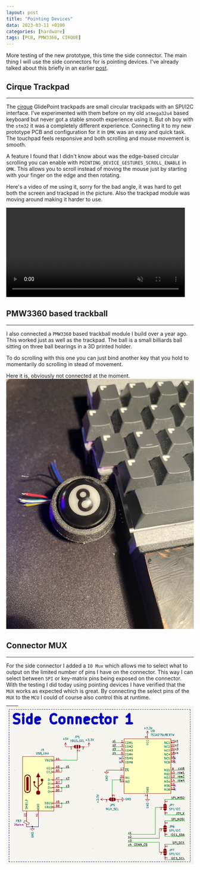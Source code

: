 ```yaml
---
layout: post
title: "Pointing Devices"
data: 2023-03-11 +0100
categories: [hardware]
tags: [PCB, PMW3366, CIRQUE]
---
```


More testing of the new prototype, this time the side connector. The main thing
I will use the side connectors for is pointing devices. I've already talked
about this briefly in an earlier [post](../trackball-addons).

## Cirque Trackpad
---

The [cirque](https://www.cirque.com/glidepoint-circle-trackpads) GlidePoint
trackpads are small circular trackpads with an SPI/I2C interface. I've
experimented with them before on my old `atmega32u4` based keyboard but never
got a stable smooth experience using it. But oh boy with the `stm32` it was a
completely different experience. Connecting it to my new prototype PCB and
configuration for it in `QMK` was an easy and quick task. The touchpad feels
responsive and both scrolling and mouse movement is smooth. 

A feature I found that I didn't know about was the edge-based circular scrolling
you can enable with `POINTING_DEVICE_GESTURES_SCROLL_ENABLE` in `QMK`. This
allows you to scroll instead of moving the mouse just by starting with your
finger on the edge and then rotating.

Here's a video of me using it, sorry for the bad angle, it was hard to get both
the screen and trackpad in the picture. Also the trackpad module was moving
around making it harder to use.

<video muted controls loop autoplay width="480">
    <source src="../../assets/img/230311/IMG_1784.MP4" type="video/mp4">
</video>

## PMW3360 based trackball
---
I also connected a `PMW3360` based trackball module I build over a year ago.
This worked just as well as the trackpad. The ball is a small billiards ball
sitting on three ball bearings in a 3D printed holder.

To do scrolling with this one you can just bind another key that you hold to
momentarily do scrolling in stead of movement. 

Here it is, obviously not connected at the moment.
![pmw3360](/assets/img/230311/IMG_1786.JPEG)

## Connector MUX
---
For the side connector I added a `IO Mux` which allows me to select what to output
on the limited number of pins I have on the connector. This way I can select
between `SPI` or key-matrix pins being exposed on the connector. With the testing
I did today using pointing devices I have verified that the `MUX` works as
expected which is great. By connecting the select pins of the `MUX` to the `MCU` I
could of course also control this at runtime.

![](/assets/img/230311/20230311184825.png)
